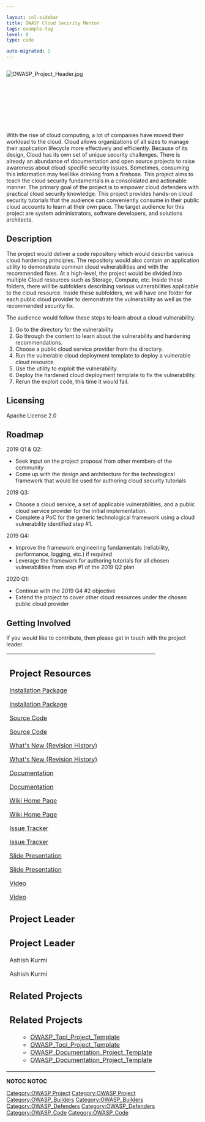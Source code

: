 ```yaml
---

layout: col-sidebar
title: OWASP Cloud Security Mentor
tags: example-tag
level: 0
type: code

auto-migrated: 1
---
```

<div style="width:100%;height:160px;border:0,margin:0;overflow: hidden;">

![OWASP_Project_Header.jpg](OWASP_Project_Header.jpg
"OWASP_Project_Header.jpg")

</div>

<table>
<tbody>
<tr class="odd">
<p>With the rise of cloud computing, a lot of companies have moved their workload to the cloud. Cloud allows organizations of all sizes to manage their application lifecycle more effectively and efficiently. Because of its design, Cloud has its own set of unique security challenges. There is already an abundance of documentation and open source projects to raise awareness about cloud-specific security issues. Sometimes, consuming this information may feel like drinking from a firehose. This project aims to teach the cloud security fundamentals in a consolidated and actionable manner. The primary goal of the project is to empower cloud defenders with practical cloud security knowledge. This project provides hands-on cloud security tutorials that the audience can conveniently consume in their public cloud accounts to learn at their own pace. The target audience for this project are system administrators, software developers, and solutions architects.<span style="color:#ff0000"></p>
<h2 id="description">Description</h2>
<p>The project would deliver a code repository which would describe various cloud hardening principles. The repository would also contain an application utility to demonstrate common cloud vulnerabilities and with the recommended fixes. At a high-level, the project would be divided into multiple Cloud resources such as Storage, Compute, etc. Inside these folders, there will be subfolders describing various vulnerabilities applicable to the cloud resource. Inside these subfolders, we will have one folder for each public cloud provider to demonstrate the vulnerability as well as the recommended security fix.</p>
<p>The audience would follow these steps to learn about a cloud vulnerability:</p>
<ol>
<li>Go to the directory for the vulnerability</li>
<li>Go through the content to learn about the vulnerability and hardening recommendations.</li>
<li>Choose a public cloud service provider from the directory.</li>
<li>Run the vulnerable cloud deployment template to deploy a vulnerable cloud resource</li>
<li>Use the utility to exploit the vulnerability.</li>
<li>Deploy the hardened cloud deployment template to fix the vulnerability.</li>
<li>Rerun the exploit code, this time it would fail.</li>
</ol>
<p><span style="color:#ff0000"></p>
<h2 id="licensing">Licensing</h2>
<p>Apache License 2.0<span style="color:#ff0000"></p>
<h2 id="roadmap">Roadmap</h2>
<p>2019 Q1 &amp; Q2:</p>
<ul>
<li>Seek input on the project proposal from other members of the community</li>
<li>Come up with the design and architecture for the technological framework that would be used for authoring cloud security tutorials</li>
</ul>
<p>2019 Q3:</p>
<ul>
<li>Choose a cloud service, a set of applicable vulnerabilities, and a public cloud service provider for the initial implementation.</li>
<li>Complete a PoC for the generic technological framework using a cloud vulnerability identified step #1.</li>
</ul>
<p>2019 Q4:</p>
<ul>
<li>Improve the framework engineering fundamentals (reliability, performance, logging, etc.) if required</li>
<li>Leverage the framework for authoring tutorials for all chosen vulnerabilities from step #1 of the 2019 Q2 plan</li>
</ul>
<p>2020 Q1:</p>
<ul>
<li>Continue with the 2019 Q4 #2 objective</li>
<li>Extend the project to cover other cloud resources under the chosen public cloud provider</li>
</ul>
<p><span style="color:#ff0000"></p>
<h2 id="getting_involved">Getting Involved</h2>
<p>If you would like to contribute, then please get in touch with the project leader.</p></td>
<td><h2 id="project_resources">Project Resources</h2>
<p><a href="https://github.com/OWASP/Cloud-Security-Mentor">Installation Package</a></p>
<p><a href="https://github.com/OWASP/Cloud-Security-Mentor">Installation Package</a></p>
<p><a href="https://github.com/OWASP/Cloud-Security-Mentor">Source Code</a></p>
<p><a href="https://github.com/OWASP/Cloud-Security-Mentor">Source Code</a></p>
<p><a href="https://github.com/OWASP/Cloud-Security-Mentor">What's New (Revision History)</a></p>
<p><a href="https://github.com/OWASP/Cloud-Security-Mentor">What's New (Revision History)</a></p>
<p><a href="https://www.owasp.org/index.php/OWASP_Cloud_Security_Mentor">Documentation</a></p>
<p><a href="https://www.owasp.org/index.php/OWASP_Cloud_Security_Mentor">Documentation</a></p>
<p><a href="https://www.owasp.org/index.php/OWASP_Cloud_Security_Mentor">Wiki Home Page</a></p>
<p><a href="https://www.owasp.org/index.php/OWASP_Cloud_Security_Mentor">Wiki Home Page</a></p>
<p><a href="https://github.com/OWASP/Cloud-Security-Mentor/issues">Issue Tracker</a></p>
<p><a href="https://github.com/OWASP/Cloud-Security-Mentor/issues">Issue Tracker</a></p>
<p><a href="https://www.owasp.org/index.php/OWASP_Cloud_Security_Mentor">Slide Presentation</a></p>
<p><a href="https://www.owasp.org/index.php/OWASP_Cloud_Security_Mentor">Slide Presentation</a></p>
<p><a href="https://www.owasp.org/index.php/OWASP_Cloud_Security_Mentor">Video</a></p>
<p><a href="https://www.owasp.org/index.php/OWASP_Cloud_Security_Mentor">Video</a></p>
<h2 id="project_leader">Project Leader</h2>
<h2 id="project_leader">Project Leader</h2>
<p>Ashish Kurmi</p>
<p>Ashish Kurmi</p>
<h2 id="related_projects">Related Projects</h2>
<h2 id="related_projects">Related Projects</h2>
<ul>
<ul>
<li><a href="OWASP_Tool_Project_Template" title="wikilink">OWASP_Tool_Project_Template</a></li>
<li><a href="OWASP_Tool_Project_Template" title="wikilink">OWASP_Tool_Project_Template</a></li>
<li><a href="OWASP_Documentation_Project_Template" title="wikilink">OWASP_Documentation_Project_Template</a></li>
<li><a href="OWASP_Documentation_Project_Template" title="wikilink">OWASP_Documentation_Project_Template</a></li>
</ul></td>
</ul></td>
</tr>
</tr>
</tbody>
</tbody>
</table>
</table>


__NOTOC__ <headertabs />
__NOTOC__ <headertabs />


[Category:OWASP Project](Category:OWASP_Project "wikilink")
[Category:OWASP Project](Category:OWASP_Project "wikilink")
[Category:OWASP_Builders](Category:OWASP_Builders "wikilink")
[Category:OWASP_Builders](Category:OWASP_Builders "wikilink")
[Category:OWASP_Defenders](Category:OWASP_Defenders "wikilink")
[Category:OWASP_Defenders](Category:OWASP_Defenders "wikilink")
[Category:OWASP_Code](Category:OWASP_Code "wikilink")
[Category:OWASP_Code](Category:OWASP_Code "wikilink")

